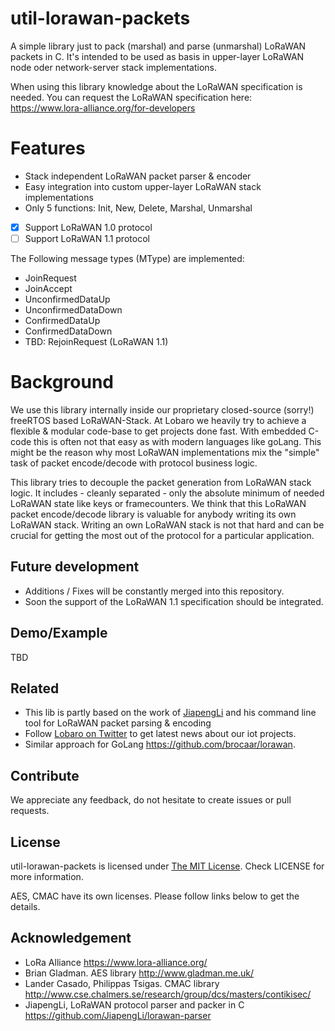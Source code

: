# util-lorawan-packets

A simple library just to pack (marshal) and parse (unmarshal) LoRaWAN packets in C. 
It's intended to be used as basis in upper-layer LoRaWAN node oder network-server stack implementations. 

When using this library knowledge about the LoRaWAN specification is needed. You can request the LoRaWAN specification here: https://www.lora-alliance.org/for-developers

# Features

- Stack independent LoRaWAN packet parser & encoder
- Easy integration into custom upper-layer LoRaWAN stack implementations
- Only 5 functions: Init, New, Delete, Marshal, Unmarshal
- [x] Support LoRaWAN 1.0 protocol
- [ ] Support LoRaWAN 1.1 protocol

The Following message types (MType) are implemented:
- JoinRequest 
- JoinAccept
- UnconfirmedDataUp
- UnconfirmedDataDown
- ConfirmedDataUp
- ConfirmedDataDown
- TBD: RejoinRequest (LoRaWAN 1.1)

# Background 

We use this library internally inside our proprietary closed-source (sorry!) freeRTOS based LoRaWAN-Stack. 
At Lobaro we heavily try to achieve a flexible & modular code-base to get projects done fast. With embedded C-code this is often not that easy as with modern languages like goLang. This might be the reason why most LoRaWAN implementations mix the "simple" task of packet encode/decode with protocol business logic. 

This library tries to decouple the packet generation from LoRaWAN stack logic. It includes - cleanly separated - only the absolute minimum of needed LoRaWAN state like keys or framecounters. We think that this LoRaWAN packet encode/decode library is valuable for anybody writing its own LoRaWAN stack. Writing an own LoRaWAN stack is not that hard and can be crucial for getting the most out of the protocol for a particular application.

## Future development

+ Additions / Fixes will be constantly merged into this repository. 
+ Soon the support of the LoRaWAN 1.1 specification should be integrated. 

## Demo/Example

TBD 

## Related

- This lib is partly based on the work of [JiapengLi](https://github.com/JiapengLi/lorawan-parser) and his command line tool for LoRaWAN packet parsing & encoding
- Follow [Lobaro on Twitter](https://twitter.com/LobaroHH) to get latest news about our iot projects.
- Similar approach for GoLang https://github.com/brocaar/lorawan. 

## Contribute

We appreciate any feedback, do not hesitate to create issues or pull requests.

## License

util-lorawan-packets is licensed under [The MIT License](http://opensource.org/licenses/mit-license.php). Check LICENSE for more information.

AES, CMAC have its own licenses. Please follow links below to get the details.

## Acknowledgement

+ LoRa Alliance https://www.lora-alliance.org/
+ Brian Gladman. AES library http://www.gladman.me.uk/
+ Lander Casado, Philippas Tsigas. CMAC library http://www.cse.chalmers.se/research/group/dcs/masters/contikisec/
+ JiapengLi, LoRaWAN protocol parser and packer in C https://github.com/JiapengLi/lorawan-parser
